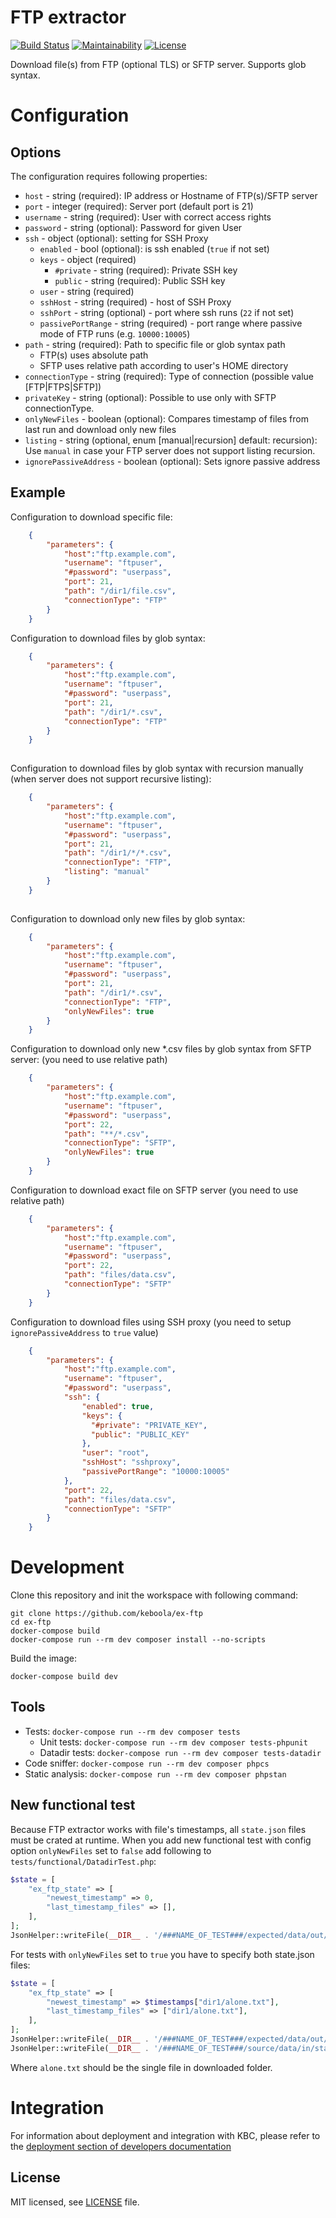 # FTP extractor

[![Build Status](https://travis-ci.com/keboola/ex-ftp.svg?branch=master)](https://travis-ci.com/keboola/ex-ftp)
[![Maintainability](https://api.codeclimate.com/v1/badges/633ff7508d0e316269da/maintainability)](https://codeclimate.com/github/keboola/ex-ftp/maintainability)
[![License](https://img.shields.io/badge/license-MIT-blue.svg)](https://github.com/keboola/ex-ftp/blob/master/LICENSE.md)

Download file(s) from FTP (optional TLS) or SFTP server. Supports glob syntax.
# Configuration

## Options

The configuration requires following properties: 

- `host` - string (required): IP address or Hostname of FTP(s)/SFTP server
- `port` - integer (required): Server port (default port is 21)
- `username` - string (required): User with correct access rights
- `password` - string (optional): Password for given User
- `ssh` - object (optional): setting for SSH Proxy
  - `enabled` - bool (optional): is ssh enabled (`true` if not set)
  - `keys` - object (required)
    - `#private` - string (required): Private SSH key
    - `public` - string (required): Public SSH key
  - `user` - string (required)
  - `sshHost` - string (required) - host of SSH Proxy
  - `sshPort` - string (optional) - port where ssh runs (`22` if not set)
  - `passivePortRange` - string (required) - port range where passive mode of FTP runs (e.g. `10000:10005`)
- `path` - string (required): Path to specific file or glob syntax path
   - FTP(s) uses absolute path
   - SFTP uses relative path according to user's HOME directory
- `connectionType` - string (required): Type of connection (possible value [FTP|FTPS|SFTP])
- `privateKey` - string (optional): Possible to use only with SFTP connectionType.
- `onlyNewFiles` - boolean (optional): Compares timestamp of files from last run and download only new files
- `listing` - string (optional, enum [manual|recursion] default: recursion): Use `manual` in case your FTP server does not support listing recursion.
- `ignorePassiveAddress` - boolean (optional): Sets ignore passive address

## Example
Configuration to download specific file:

```json
    {
        "parameters": {
            "host":"ftp.example.com",
            "username": "ftpuser",
            "#password": "userpass",
            "port": 21,
            "path": "/dir1/file.csv",
            "connectionType": "FTP"
        }
    } 
``` 

Configuration to download files by glob syntax:

```json
    {
        "parameters": {
            "host":"ftp.example.com",
            "username": "ftpuser",
            "#password": "userpass",
            "port": 21,
            "path": "/dir1/*.csv",
            "connectionType": "FTP"
        }
    } 
    
```
Configuration to download files by glob syntax with recursion manually (when server does not support recursive listing):

```json
    {
        "parameters": {
            "host":"ftp.example.com",
            "username": "ftpuser",
            "#password": "userpass",
            "port": 21,
            "path": "/dir1/*/*.csv",
            "connectionType": "FTP",
            "listing": "manual"
        }
    } 
    
``` 
Configuration to download only new files by glob syntax:

```json
    {
        "parameters": {
            "host":"ftp.example.com",
            "username": "ftpuser",
            "#password": "userpass",
            "port": 21, 
            "path": "/dir1/*.csv",
            "connectionType": "FTP",
            "onlyNewFiles": true
        }
    } 
``` 
Configuration to download only new *.csv files by glob syntax from SFTP server:
(you need to use relative path)

```json
    {
        "parameters": {
            "host":"ftp.example.com",
            "username": "ftpuser",
            "#password": "userpass",
            "port": 22, 
            "path": "**/*.csv",
            "connectionType": "SFTP",
            "onlyNewFiles": true
        }
    } 
``` 

Configuration to download exact file on SFTP server
(you need to use relative path)

```json
    {
        "parameters": {
            "host":"ftp.example.com",
            "username": "ftpuser",
            "#password": "userpass",
            "port": 22, 
            "path": "files/data.csv",
            "connectionType": "SFTP"
        }
    } 
``` 


Configuration to download files using SSH proxy
(you need to setup `ignorePassiveAddress` to `true` value)

```json
    {
        "parameters": {
            "host":"ftp.example.com",
            "username": "ftpuser",
            "#password": "userpass",
            "ssh": {
                "enabled": true,
                "keys": {
                  "#private": "PRIVATE_KEY",
                  "public": "PUBLIC_KEY"
                },
                "user": "root",
                "sshHost": "sshproxy",
                "passivePortRange": "10000:10005"
            },
            "port": 22,
            "path": "files/data.csv",
            "connectionType": "SFTP"
        }
    } 
``` 

# Development
 
Clone this repository and init the workspace with following command:

```
git clone https://github.com/keboola/ex-ftp
cd ex-ftp
docker-compose build
docker-compose run --rm dev composer install --no-scripts
```

Build the image:
```
docker-compose build dev
```

## Tools

- Tests: `docker-compose run --rm dev composer tests`
  - Unit tests: `docker-compose run --rm dev composer tests-phpunit`
  - Datadir tests: `docker-compose run --rm dev composer tests-datadir`
- Code sniffer: `docker-compose run --rm dev composer phpcs`
- Static analysis: `docker-compose run --rm dev composer phpstan`

## New functional test

Because FTP extractor works with file's timestamps, all `state.json`
files must be crated at runtime. When you add new functional test with
config option `onlyNewFiles` set to `false` add following to 
`tests/functional/DatadirTest.php`:
```php
$state = [
    "ex_ftp_state" => [
        "newest_timestamp" => 0,
        "last_timestamp_files" => [],
    ],
];
JsonHelper::writeFile(__DIR__ . '/###NAME_OF_TEST###/expected/data/out/state.json', $state);

``` 

For tests with `onlyNewFiles` set to `true` you have to specify both state.json files:
```php
$state = [
    "ex_ftp_state" => [
        "newest_timestamp" => $timestamps["dir1/alone.txt"],
        "last_timestamp_files" => ["dir1/alone.txt"],
    ],
];
JsonHelper::writeFile(__DIR__ . '/###NAME_OF_TEST###/expected/data/out/state.json', $state);
JsonHelper::writeFile(__DIR__ . '/###NAME_OF_TEST###/source/data/in/state.json', $state);
```
Where `alone.txt` should be the single file in downloaded folder.

 
# Integration

For information about deployment and integration with KBC, please refer to the [deployment section of developers documentation](https://developers.keboola.com/extend/component/deployment/) 

## License

MIT licensed, see [LICENSE](./LICENSE) file.

